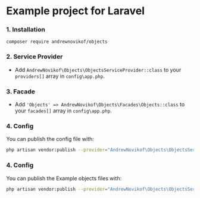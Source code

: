 # Example project for Laravel

### 1. Installation

`composer require andrewnovikof/objects`

### 2. Service Provider

* Add `AndrewNovikof\Objects\ObjectsServiceProvider::class` to your `providers[]` array in `config\app.php`.

### 3. Facade

* Add `'Objects' => AndrewNovikof\Objects\Facades\Objects::class` to your `facades[]` array in `config\app.php`.

### 4. Config

You can publish the config file with:

```bash
php artisan vendor:publish --provider="AndrewNovikof\Objects\ObjectsServiceProvider" --tag="config"
```

### 4. Config

You can publish the Example objects files with:

```bash
php artisan vendor:publish --provider="AndrewNovikof\Objects\ObjectsServiceProvider" --tag="objects"
```